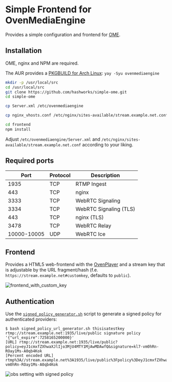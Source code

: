 # Simple Frontend for OvenMediaEngine

Provides a simple configuration and frontend for [OME](https://github.com/AirenSoft/OvenMediaEngine).

## Installation

OME, nginx and NPM are required.

The AUR provides a [PKGBUILD for Arch Linux](https://aur.archlinux.org/packages/ovenmediaengine): `yay -Syu ovenmediaengine`

```bash
mkdir -p /usr/local/src
cd /usr/local/src
git clone https://github.com/hashworks/simple-ome.git
cd simple-ome

cp Server.xml /etc/ovenmediaengine

cp nginx_vhosts.conf /etc/nginx/sites-available/stream.example.net.conf

cd frontend
npm install
```

Adjust `/etc/ovenmediaengine/Server.xml` and `/etc/nginx/sites-available/stream.example.net.conf` according to your liking.

## Required ports

| Port        | Protocol | Description            |
| ----------- | -------- | ---------------------- |
| 1935        | TCP      | RTMP Ingest            |
| 443         | TCP      | nginx                  |
| 3333        | TCP      | WebRTC Signaling       |
| 3334        | TCP      | WebRTC Signaling (TLS) |
| 443         | TCP      | nginx (TLS)            |
| 3478        | TCP      | WebRTC Relay           |
| 10000-10005 | UDP      | WebRTC Ice             |

## Frontend

Provides a HTML5 web-frontend with the [OvenPlayer](https://github.com/AirenSoft/OvenPlayer) and a stream key that is adjustable by the URL fragment/hash (f.e. `https://stream.example.net#customkey`, defaults to `public`).

![frontend_with_custom_key](.images/frontend_with_custom_key.png)

## Authentication

Use the [`signed_policy_generator.sh`](https://github.com/AirenSoft/OvenMediaEngine/blob/master/misc/signed_policy_url_generator.sh) script to generate a signed policy for authenticated providers:

```
$ bash signed_policy_url_generator.sh thisisatestkey rtmp://stream.example.net:1935/live/public signature policy '{"url_expire":7258165200000}'
[URL] rtmp://stream.example.net:1935/live/public?policy=eyJ1cmxfZXhwaXJlIjo3MjU4MTY1MjAwMDAwfQ&signature=kl7-vm0hRn-ROay1Ms-A0qb4Kok
[Percent encoded URL] rtmp%3A//stream.example.net%3A1935/live/public%3Fpolicy%3DeyJ1cmxfZXhwaXJlIjo3MjU4MTY1MjAwMDAwfQ%26signature%3Dkl7-vm0hRn-ROay1Ms-A0qb4Kok
```

![obs setting with signed policy](.images/obs_setting_with_signed_policy.png)
